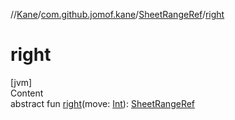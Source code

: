 //[Kane](../../index.md)/[com.github.jomof.kane](../index.md)/[SheetRangeRef](index.md)/[right](right.md)



# right  
[jvm]  
Content  
abstract fun [right](right.md)(move: [Int](https://kotlinlang.org/api/latest/jvm/stdlib/kotlin/-int/index.html)): [SheetRangeRef](index.md)  




